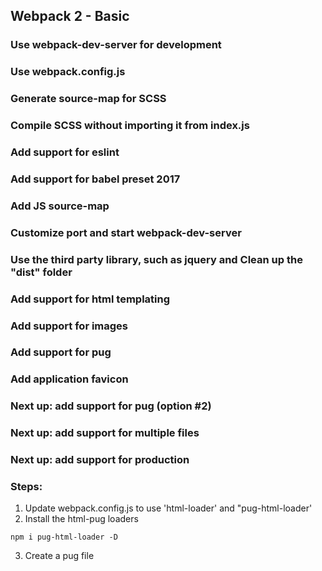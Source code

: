 ## Webpack 2 - Basic
### Use webpack-dev-server for development
### Use webpack.config.js
### Generate source-map for SCSS 
### Compile SCSS without importing it from index.js
### Add support for eslint
### Add support for babel preset 2017
### Add JS source-map
### Customize port and start webpack-dev-server
### Use the third party library, such as jquery and Clean up the "dist" folder
### Add support for html templating
### Add support for images 
### Add support for pug 
### Add application favicon 

### Next up: add support for pug (option #2)
### Next up: add support for multiple files
### Next up: add support for production


### Steps:
1. Update webpack.config.js to use 'html-loader' and "pug-html-loader'
2. Install the html-pug loaders
```
npm i pug-html-loader -D
```
3. Create a pug file
